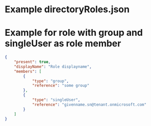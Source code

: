# Example directoryRoles.json

# Example for role with group and singleUser as role member
```json
{
    "present": true,
    "displayName": "Role displayname",
    "members": [
        {
            "type": "group",
            "reference": "some group"
        },
        {
            "type": "singleUser",
            "reference": "givenname.sn@tenant.onmicrosoft.com"
        }
    ]
}

```